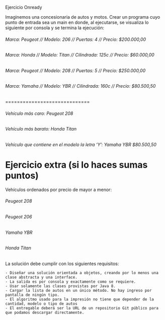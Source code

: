 Ejercicio Onready 

Imaginemos una concesionaria de autos y motos. Crear un programa cuyo punto de entrada sea un main en donde, al ejecutarse, se visualiza lo siguiente por consola y se termina la ejecución:

###### Marca: Peugeot // Modelo: 206 // Puertas: 4 // Precio: $200.000,00
###### Marca: Honda // Modelo: Titan // Cilindrada: 125c // Precio: $60.000,00
###### Marca: Peugeot // Modelo: 208 // Puertas: 5 // Precio: $250.000,00
###### Marca: Yamaha // Modelo: YBR // Cilindrada: 160c // Precio: $80.500,50

=============================

###### Vehículo más caro: Peugeot 208
###### Vehículo más barato: Honda Titan
###### Vehículo que contiene en el modelo la letra ‘Y’: Yamaha YBR $80.500,50

Ejercicio extra (si lo haces sumas puntos)
=============================
Vehículos ordenados por precio de mayor a menor:

###### Peugeot 208

###### Peugeot 206

###### Yamaha YBR

###### Honda Titan

La solución debe cumplir con los siguientes requisitos:
	
	- Diseñar una solución orientada a objetos, creando por lo menos una clase abstracta y una interface.
	- La salida es por consola y exactamente como se requiere.
	- Usar solamente las clases provistas por Java 8.
	- Cargar la lista de autos en un único método. No hay ingreso por pantalla de ningún tipo.
	- El algoritmo usado para la impresión no tiene que depender de la cantidad, modelo o tipo de autos
	- El entregable deberá ser la URL de un repositorio Git público para que podamos descargar directamente.
